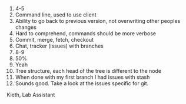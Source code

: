 1. 4-5
2. Command line, used to use client
3. Ability to go back to previous version, not overwriting other peoples changes
4. Hard to comprehend, commands should be more verbose
5. Commit, merge, fetch, checkout
6. Chat, tracker (issues) with branches
7. 8-9
8. 50%
9. Yeah
10. Tree structure, each head of the tree is different to the node
11. When done with my first branch I had issues with stash
12. Sounds good. Take a look at the issues specific for git.

Kieth, Lab Assistant
